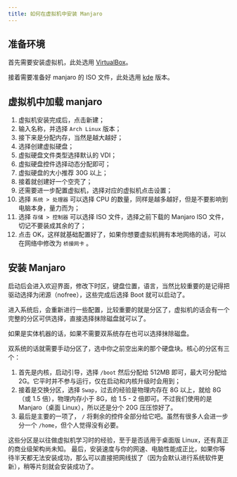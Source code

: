 ```yaml
---
title: 如何在虚拟机中安装 Manjaro
---
```


## 准备环境

首先需要安装虚拟机，此处选用 [VirtualBox](https://www.virtualbox.org/wiki/Downloads)。

接着需要准备好 manjaro 的 ISO 文件，此处选用 [kde](https://manjaro.org/download/kde/) 版本。



## 虚拟机中加载 manjaro

1. 虚拟机安装完成后，点击新建；
2. 输入名称，并选择 `Arch Linux` 版本；
3. 接下来是分配内存，当然是越大越好；
4. 选择创建虚拟硬盘；
5. 虚拟硬盘文件类型选择默认的 VDI；
6. 虚拟硬盘控件选择动态分配即可；
7. 虚拟硬盘的大小推荐 30G 以上；
8. 接着就创建好一个空壳了；
9. 还需要进一步配置虚拟机，选择对应的虚拟机点击设置；
10. 选择 `系统 > 处理器` 可以选择 CPU 的数量，同样是越多越好，但是不要影响到电脑本身，量力而为；
11. 选择 `存储 > 控制器` 可以选择 ISO 文件，选择之前下载的 Manjaro ISO 文件，切记不要装成其余的了；
12. 点击 OK，这样就基础配置好了，如果你想要虚拟机拥有本地网络的话，可以在网络中修改为 `桥接网卡` 。



## 安装 Manjaro

启动后会进入欢迎界面，修改下时区，键盘位置，语言，当然比较重要的是记得把驱动选择为闭源（nofree），这些完成后选择 Boot 就可以启动了。

进入系统后，会重新进行一些配置，比较重要的就是分区了，虚拟机的话会有一个完整的分区可供选择，直接选择抹除磁盘就可以了。

如果是实体机器的话，如果不需要双系统存在也可以选择抹除磁盘。

双系统的话就需要手动分区了，选中你之前空出来的那个硬盘块。核心的分区有三个：

1. 首先是内核，启动引导，选择 `/boot` 然后分配给 512MB 即可，最大可分配给 2G。它平时并不参与运行，仅在启动和内核升级时会用到；
2. 接着是交换分区，选择 `Swap`，过去的经验是物理内存在 8G 以上，就给 8G（或 1.5 倍），物理内存小于 8G，给 1.5 - 2 倍即可。不过我们使用的是 Manjaro（桌面 Linux），所以还是分个 20G 压压惊好了。
3. 最后是主要的一项了， `/` 将剩余的控件全部分给它吧。虽然有很多人会进一步分一个 `/home`，但个人觉得没有必要。

这些分区是以往做虚拟机学习时的经验，至于是否适用于桌面版 Linux，还有真正的商业级架构尚未知。
最后，安装速度与你的网速、电脑性能成正比，如果你等待半天都无法安装成功，那么可以直接把网线拔了（因为会默认进行系统软件更新），稍等片刻就会安装成功了。

